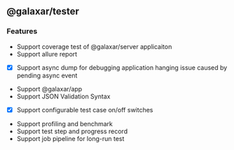 ## @galaxar/tester

### Features

* Support coverage test of @galaxar/server applicaiton 
* Support allure report
* [x] Support async dump for debugging application hanging issue caused by pending async event
* Support @galaxar/app 
* Support JSON Validation Syntax
* [x] Support configurable test case on/off switches
* Support profiling and benchmark
* Support test step and progress record
* Support job pipeline for long-run test